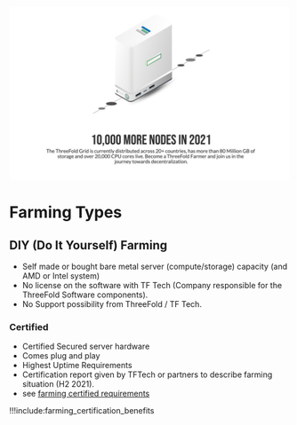 ![](img/farming_solutions.jpg)

# Farming Types

## DIY (Do It Yourself) Farming

- Self made or bought bare metal server (compute/storage) capacity (and AMD or Intel system)
- No license on the software with TF Tech (Company responsible for the ThreeFold Software components).
- No Support possibility from ThreeFold / TF Tech.

### Certified

- Certified Secured server hardware
- Comes plug and play
- Highest Uptime Requirements
- Certification report given by TFTech or partners to describe farming situation (H2 2021).
- see [farming certified requirements](farming_certified_requirements)

!!!include:farming_certification_benefits

